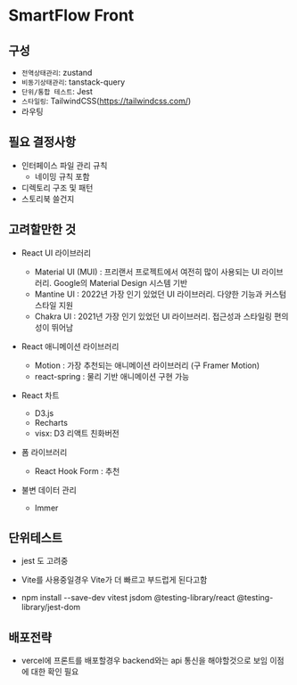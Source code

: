 # SmartFlow Front

## 구성

- `전역상태관리`: zustand
- `비동기상태관리`: tanstack-query
- `단위/통합 테스트`: Jest
- `스타일링`: TailwindCSS(https://tailwindcss.com/)
- 라우팅

## 필요 결정사항

- 인터페이스 파일 관리 규칙
  - 네이밍 규칙 포함
- 디렉토리 구조 및 패턴
- 스토리북 쓸건지

## 고려할만한 것

- React UI 라이브러리

  - Material UI (MUI) : 프리랜서 프로젝트에서 여전히 많이 사용되는 UI 라이브러리. Google의 Material Design 시스템 기반
  - Mantine UI : 2022년 가장 인기 있었던 UI 라이브러리. 다양한 기능과 커스텀 스타일 지원
  - Chakra UI : 2021년 가장 인기 있었던 UI 라이브러리. 접근성과 스타일링 편의성이 뛰어남

- React 애니메이션 라이브러리

  - Motion : 가장 추천되는 애니메이션 라이브러리 (구 Framer Motion)
  - react-spring : 물리 기반 애니메이션 구현 가능

- React 차트

  - D3.js
  - Recharts
  - visx: D3 리액트 친화버전

- 폼 라이브러리

  - React Hook Form : 추천

- 불변 데이터 관리
  - Immer

## 단위테스트

- jest 도 고려중
- Vite를 사용중일경우 Vite가 더 빠르고 부드럽게 된다고함

- npm install --save-dev vitest jsdom @testing-library/react @testing-library/jest-dom

## 배포전략

- vercel에 프론트를 배포할경우 backend와는 api 통신을 해야할것으로 보임 이점에 대한 확인 필요
